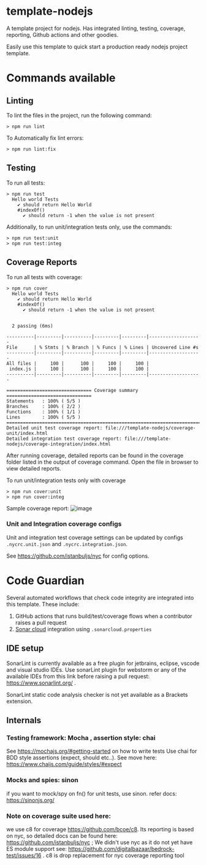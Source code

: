 # template-nodejs
A template project for nodejs. Has integrated linting, testing,
coverage, reporting, Github actions and other goodies.

Easily use this template to quick start a production ready nodejs project template.

# Commands available
## Linting
To lint the files in the project, run the following command:
```shell
> npm run lint
```
To Automatically fix lint errors:
```shell
> npm run lint:fix
```

## Testing
To run all tests:
```shell
> npm run test
  Hello world Tests
    ✔ should return Hello World
    #indexOf()
      ✔ should return -1 when the value is not present
```

Additionally, to run unit/integration tests only, use the commands:
```shell
> npm run test:unit
> npm run test:integ
```

## Coverage Reports
To run all tests with coverage:

```shell
> npm run cover
  Hello world Tests
    ✔ should return Hello World
    #indexOf()
      ✔ should return -1 when the value is not present


  2 passing (6ms)

----------|---------|----------|---------|---------|-------------------
File      | % Stmts | % Branch | % Funcs | % Lines | Uncovered Line #s 
----------|---------|----------|---------|---------|-------------------
All files |     100 |      100 |     100 |     100 |                   
 index.js |     100 |      100 |     100 |     100 |                   
----------|---------|----------|---------|---------|-------------------

=============================== Coverage summary ===============================
Statements   : 100% ( 5/5 )
Branches     : 100% ( 2/2 )
Functions    : 100% ( 1/1 )
Lines        : 100% ( 5/5 )
================================================================================
Detailed unit test coverage report: file:///template-nodejs/coverage-unit/index.html
Detailed integration test coverage report: file:///template-nodejs/coverage-integration/index.html
```
After running coverage, detailed reports can be found in the coverage folder listed in the output of coverage command.
Open the file in browser to view detailed reports.

To run unit/integration tests only with coverage
```shell
> npm run cover:unit
> npm run cover:integ
```

Sample coverage report:
![image](https://user-images.githubusercontent.com/5336369/148687351-6d6c12a2-a232-433d-ab62-2cf5d39c96bd.png)

### Unit and Integration coverage configs
Unit and integration test coverage settings can be updated by configs `.nycrc.unit.json` and `.nycrc.integration.json`.

See https://github.com/istanbuljs/nyc for config options.

# Code Guardian
Several automated workflows that check code integrity are integrated into this template.
These include:
1. GitHub actions that runs build/test/coverage flows when a contributor raises a pull request
2. [Sonar cloud](https://sonarcloud.io/) integration using `.sonarcloud.properties`

## IDE setup
SonarLint is currently available as a free plugin for jetbrains, eclipse, vscode and visual studio IDEs.
Use sonarLint plugin for webstorm or any of the available
IDEs from this link before raising a pull request: https://www.sonarlint.org/ .

SonarLint static code analysis checker is not yet available as a Brackets
extension.

## Internals
### Testing framework: Mocha , assertion style: chai
 See https://mochajs.org/#getting-started on how to write tests
 Use chai for BDD style assertions (expect, should etc..). See move here: https://www.chaijs.com/guide/styles/#expect

### Mocks and spies: sinon
 if you want to mock/spy on fn() for unit tests, use sinon. refer docs: https://sinonjs.org/

### Note on coverage suite used here:
we use c8 for coverage https://github.com/bcoe/c8. Its reporting is based on nyc, so detailed docs can be found
 here: https://github.com/istanbuljs/nyc ; We didn't use nyc as it do not yet have ES module support
 see: https://github.com/digitalbazaar/bedrock-test/issues/16 . c8 is drop replacement for nyc coverage reporting tool
